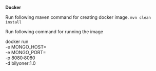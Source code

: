 **Docker**

Run following maven command for creating docker image.
`mvn clean install`

Run following command for running the image

docker run \
        -e MONGO_HOST=<your-mongo-host> \
        -e MONGO_PORT=<your-mongo-port> \
        -p 8080:8080\
        -d bilyoner:1.0